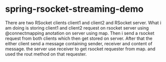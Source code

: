 # spring-rsocket-streaming-demo
There are two RSocket clients client1 and client2 and RSocket server. What i am doing is storing client1 and client2 request on rsocket server using @connectmapping anotation on server using map. Then i send a rsocket request from both clients which then get stored on server. After that the either client send a message containing sender, receiver and content of message. the server use receiver to get rsocket requester from map. and used the rout method on that requester.
